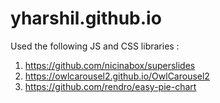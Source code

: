 # yharshil.github.io

Used the following JS and CSS libraries :
1) https://github.com/nicinabox/superslides
2) https://owlcarousel2.github.io/OwlCarousel2
3) https://github.com/rendro/easy-pie-chart
